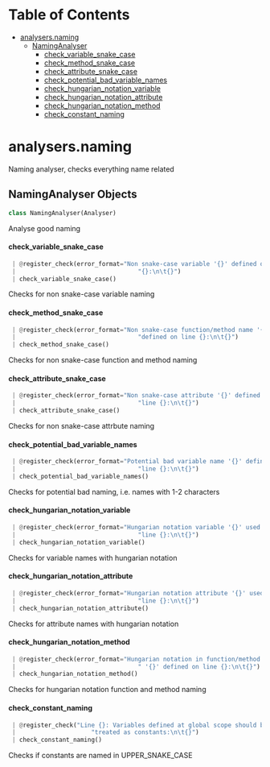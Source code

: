 # Table of Contents

* [analysers.naming](#analysers.naming)
  * [NamingAnalyser](#analysers.naming.NamingAnalyser)
    * [check\_variable\_snake\_case](#analysers.naming.NamingAnalyser.check_variable_snake_case)
    * [check\_method\_snake\_case](#analysers.naming.NamingAnalyser.check_method_snake_case)
    * [check\_attribute\_snake\_case](#analysers.naming.NamingAnalyser.check_attribute_snake_case)
    * [check\_potential\_bad\_variable\_names](#analysers.naming.NamingAnalyser.check_potential_bad_variable_names)
    * [check\_hungarian\_notation\_variable](#analysers.naming.NamingAnalyser.check_hungarian_notation_variable)
    * [check\_hungarian\_notation\_attribute](#analysers.naming.NamingAnalyser.check_hungarian_notation_attribute)
    * [check\_hungarian\_notation\_method](#analysers.naming.NamingAnalyser.check_hungarian_notation_method)
    * [check\_constant\_naming](#analysers.naming.NamingAnalyser.check_constant_naming)

<a name="analysers.naming"></a>
# analysers.naming

Naming analyser, checks everything name related

<a name="analysers.naming.NamingAnalyser"></a>
## NamingAnalyser Objects

```python
class NamingAnalyser(Analyser)
```

Analyse good naming

<a name="analysers.naming.NamingAnalyser.check_variable_snake_case"></a>
#### check\_variable\_snake\_case

```python
 | @register_check(error_format="Non snake-case variable '{}' defined on line "
 |                                  "{}:\n\t{}")
 | check_variable_snake_case()
```

Checks for non snake-case variable naming

<a name="analysers.naming.NamingAnalyser.check_method_snake_case"></a>
#### check\_method\_snake\_case

```python
 | @register_check(error_format="Non snake-case function/method name '{}' "
 |                                  "defined on line {}:\n\t{}")
 | check_method_snake_case()
```

Checks for non snake-case function and method naming

<a name="analysers.naming.NamingAnalyser.check_attribute_snake_case"></a>
#### check\_attribute\_snake\_case

```python
 | @register_check(error_format="Non snake-case attribute '{}' defined on "
 |                                  "line {}:\n\t{}")
 | check_attribute_snake_case()
```

Checks for non snake-case attrbute naming

<a name="analysers.naming.NamingAnalyser.check_potential_bad_variable_names"></a>
#### check\_potential\_bad\_variable\_names

```python
 | @register_check(error_format="Potential bad variable name '{}' defined on "
 |                                  "line {}:\n\t{}")
 | check_potential_bad_variable_names()
```

Checks for potential bad naming, i.e. names with 1-2 characters

<a name="analysers.naming.NamingAnalyser.check_hungarian_notation_variable"></a>
#### check\_hungarian\_notation\_variable

```python
 | @register_check(error_format="Hungarian notation variable '{}' used on "
 |                                  "line {}:\n\t{}")
 | check_hungarian_notation_variable()
```

Checks for variable names with hungarian notation

<a name="analysers.naming.NamingAnalyser.check_hungarian_notation_attribute"></a>
#### check\_hungarian\_notation\_attribute

```python
 | @register_check(error_format="Hungarian notation attribute '{}' used on "
 |                                  "line {}:\n\t{}")
 | check_hungarian_notation_attribute()
```

Checks for attribute names with hungarian notation

<a name="analysers.naming.NamingAnalyser.check_hungarian_notation_method"></a>
#### check\_hungarian\_notation\_method

```python
 | @register_check(error_format="Hungarian notation in function/method name"
 |                                  " '{}' defined on line {}:\n\t{}")
 | check_hungarian_notation_method()
```

Checks for hungarian notation function and method naming

<a name="analysers.naming.NamingAnalyser.check_constant_naming"></a>
#### check\_constant\_naming

```python
 | @register_check("Line {}: Variables defined at global scope should be "
 |                     "treated as constants:\n\t{}")
 | check_constant_naming()
```

Checks if constants are named in UPPER_SNAKE_CASE

